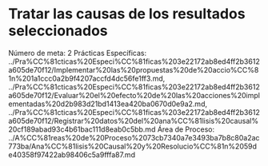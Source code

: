 # Tratar las causas de los resultados seleccionados

Número de meta: 2
Prácticas Específicas: ../Pra%CC%81cticas%20Especi%CC%81ficas%203e22172ab8ed4ff2b3612a605de70f12/Implementar%20las%20propuestas%20de%20accio%CC%81n%201a1ccc0a2b9f4207accfd4dc56fe1ff3.md, ../Pra%CC%81cticas%20Especi%CC%81ficas%203e22172ab8ed4ff2b3612a605de70f12/Evaluar%20el%20efecto%20de%20las%20acciones%20implementadas%20d2b983d21bd1413ea420ba0670d0e9a2.md, ../Pra%CC%81cticas%20Especi%CC%81ficas%203e22172ab8ed4ff2b3612a605de70f12/Registrar%20datos%20del%20ana%CC%81lisis%20causal%20cf189abad93c4b61bac111d8eab0c5bb.md
Área de Proceso: ../A%CC%81reas%20de%20Proceso%2073cb7340a7e3493ba7b8c80a2ac773ba/Ana%CC%81lisis%20Causal%20y%20Resolucio%CC%81n%2059de40358f97422ab98406c5a9fffa87.md